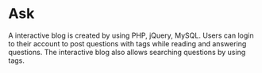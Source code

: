 Ask
===

A interactive blog is created by using PHP, jQuery, MySQL. Users can login to their account to post questions with tags while reading and answering questions. The interactive blog also allows searching questions by using tags.
